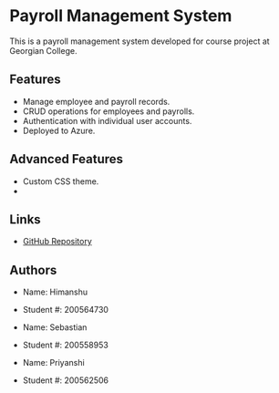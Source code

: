 # Payroll Management System

This is a payroll management system developed for course project at Georgian College.

## Features
- Manage employee and payroll records.
- CRUD operations for employees and payrolls.
- Authentication with individual user accounts.
- Deployed to Azure.

## Advanced Features
- Custom CSS theme.
- 

## Links
- [GitHub Repository](https://github.com/InteriorGrasp/WorkPortal_ASP.Net)

## Authors
- Name: Himanshu
- Student #: 200564730

- Name: Sebastian
- Student #: 200558953

- Name: Priyanshi
- Student #: 200562506
